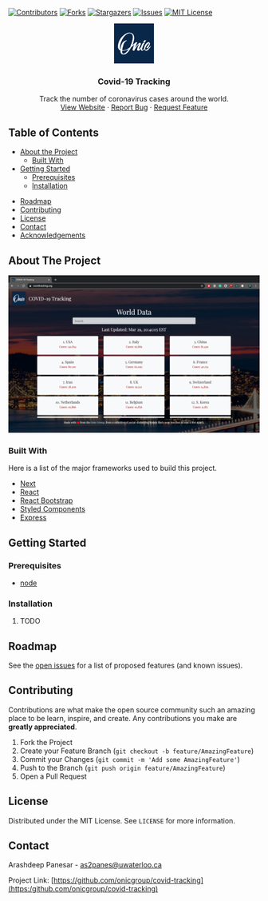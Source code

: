 [![Contributors][contributors-shield]][contributors-url]
[![Forks][forks-shield]][forks-url]
[![Stargazers][stars-shield]][stars-url]
[![Issues][issues-shield]][issues-url]
[![MIT License][license-shield]][license-url]

<p align="center">
  <a href="https://github.com/onicgroup/covid-tracking">
    <img src="public/favicon.ico" alt="Logo" width="80" height="80">
  </a>

  <h3 align="center">Covid-19 Tracking</h3>

  <p align="center">
    Track the number of coronavirus cases around the world.
    <br />
    <a href="https://www.covidtracking.org">View Website</a>
    ·
    <a href="https://github.com/onicgroup/covid-tracking/issues">Report Bug</a>
    ·
    <a href="https://github.com/onicgroup/covid-tracking/issues">Request Feature</a>
  </p>
</p>

<!-- TABLE OF CONTENTS -->
## Table of Contents

* [About the Project](#about-the-project)
  * [Built With](#built-with)
* [Getting Started](#getting-started)
  * [Prerequisites](#prerequisites)
  * [Installation](#installation)
<!--* [Usage](#usage)-->
* [Roadmap](#roadmap)
* [Contributing](#contributing)
* [License](#license)
* [Contact](#contact)
* [Acknowledgements](#acknowledgements)

<!-- ABOUT THE PROJECT -->

## About The Project
[![Product Name Screen Shot][product-screenshot]](https://www.covidtracking.org)

### Built With
Here is a list of the major frameworks used to build this project.
* [Next](https://nextjs.org/)
* [React](https://reactjs.org/)
* [React Bootstrap](https://react-bootstrap.github.io/)
* [Styled Components](https://styled-components.com/)
* [Express](https://expressjs.com/)

<!-- GETTING STARTED -->

## Getting Started

### Prerequisites
* [node](https://nodejs.org/en/)

### Installation
1. TODO

<!-- ROADMAP -->
## Roadmap
See the [open issues](https:/github.com/onicgroup/covid-tracking/issues) for a list of proposed features (and known issues).

<!-- CONTRIBUTING -->
## Contributing
Contributions are what make the open source community such an amazing place to be learn, inspire, and create. Any contributions you make are **greatly appreciated**.

1. Fork the Project
2. Create your Feature Branch (`git checkout -b feature/AmazingFeature`)
3. Commit your Changes (`git commit -m 'Add some AmazingFeature'`)
4. Push to the Branch (`git push origin feature/AmazingFeature`)
5. Open a Pull Request

<!-- LICENSE -->
## License

Distributed under the MIT License. See `LICENSE` for more information.

<!-- CONTACT -->
## Contact

Arashdeep Panesar - as2panes@uwaterloo.ca

Project Link: [https://github.com/onicgroup/covid-tracking](https:/github.com/onicgroup/covid-tracking)

<!-- CONSTANTS -->

[contributors-shield]: https://img.shields.io/github/contributors/onicgroup/covid-tracking.svg?style=flat-square
[contributors-url]: https://github.com/onicgroup/covid-tracking/graphs/contributors

[forks-shield]: https://img.shields.io/github/forks/onicgroup/covid-tracking.svg?style=flat-square
[forks-url]: https://github.com/othneildrew/Best-README-Template/network/members

[stars-shield]: https://img.shields.io/github/stars/onicgroup/covid-tracking.svg?style=flat-square
[stars-url]: https://github.com/othneildrew/Best-README-Template/stargazers

[issues-shield]: https://img.shields.io/github/issues/onicgroup/covid-tracking.svg?style=flat-squareÂ
[issues-url]: https://github.com/othneildrew/Best-README-Template/issues

[license-shield]: https://img.shields.io/github/license/onicgroup/covid-tracking.svg?style=flat-square
[license-url]: https://github.com/onicgroup/covid-tracking/blob/master/LICENSE.txt

[product-screenshot]: assets/images/screenshot.png